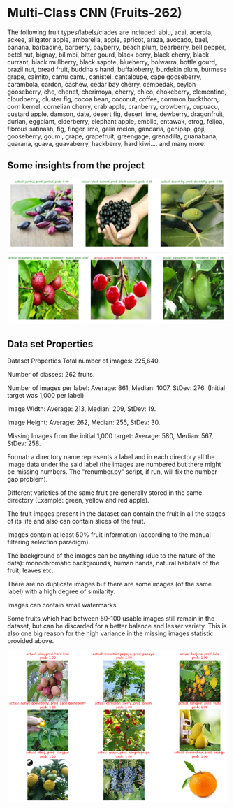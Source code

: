 # Multi-Class CNN (Fruits-262)

The following fruit types/labels/clades are included: abiu, acai, acerola, ackee, alligator apple, ambarella, 
apple, apricot, araza, avocado, bael, banana, barbadine, barberry, bayberry, beach plum, bearberry, bell pepper, betel nut, bignay, 
bilimbi, bitter gourd, black berry, black cherry, black currant, black mullberry, black sapote, blueberry, bolwarra, bottle gourd, brazil nut, bread fruit, 
buddha s hand, buffaloberry, burdekin plum, burmese grape, caimito, camu camu, canistel, cantaloupe, cape gooseberry, carambola, cardon, cashew, cedar bay cherry, 
cempedak, ceylon gooseberry, che, chenet, cherimoya, cherry, chico, chokeberry, clementine, cloudberry, cluster fig, cocoa bean, coconut, coffee, common buckthorn, 
corn kernel, cornelian cherry, crab apple, cranberry, crowberry, cupuacu, custard apple, damson, date, desert fig, desert lime, dewberry, dragonfruit, durian, eggplant, 
elderberry, elephant apple, emblic, entawak, etrog, feijoa, fibrous satinash, fig, finger lime, galia melon, gandaria, genipap, goji, gooseberry, goumi, grape,
grapefruit, greengage, grenadilla, guanabana, guarana, guava, guavaberry, hackberry, hard kiwi.... and many more.

## Some insights from the project
![IMG1](https://raw.githubusercontent.com/Hrushi11/Blogs-Repository/main/Multi-Class%20CNN%20(Fruits%20262)/Images/pred%202.jpg)
![img](https://raw.githubusercontent.com/Hrushi11/Blogs-Repository/main/Multi-Class%20CNN%20(Fruits%20262)/Images/pred%203.jpg)

## Data set Properties
Dataset Properties
Total number of images: 225,640.

Number of classes: 262 fruits.

Number of images per label: Average: 861, Median: 1007, StDev: 276. (Initial target was 1,000 per label)

Image Width: Average: 213, Median: 209, StDev: 19.

Image Height: Average: 262, Median: 255, StDev: 30.

Missing Images from the initial 1,000 target: Average: 580, Median: 567, StDev: 258.

Format: a directory name represents a label and in each directory all the image data under the said label 
(the images are numbered but there might be missing numbers. The "renumber.py" script, if run, will fix the number gap problem).

Different varieties of the same fruit are generally stored in the same directory (Example: green, yellow and red apple).

The fruit images present in the dataset can contain the fruit in all the stages of its life and also can contain slices of the fruit.

Images contain at least 50% fruit information (according to the manual filtering selection paradigm).

The background of the images can be anything (due to the nature of the data): monochromatic backgrounds, human hands, natural habitats of the fruit, leaves etc.

There are no duplicate images but there are some images (of the same label) with a high degree of similarity.

Images can contain small watermarks.

Some fruits which had between 50-100 usable images still remain in the dataset, but can be discarded for a better balance and lesser variety. 
This is also one big reason for the high variance in the missing images statistic provided above.

![IMG](https://raw.githubusercontent.com/Hrushi11/Blogs-Repository/main/Multi-Class%20CNN%20(Fruits%20262)/Images/all%203.png)
